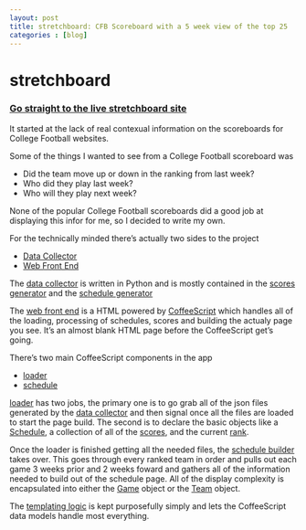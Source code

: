 ```yaml
---
layout: post
title: stretchboard: CFB Scoreboard with a 5 week view of the top 25
categories : [blog]
---
```

<h1 id="stretchboard">stretchboard</h1>
<h3 id="go-straight-to-the-live-stretchboard-site"><a href="http://adamgilman.com/stretchboard/">Go straight to the live stretchboard site</a></h3>
<p>It started at the lack of real contexual information on the scoreboards for College Football websites.</p>
<p>Some of the things I wanted to see from a College Football scoreboard was</p>
<ul>
<li>Did the team move up or down in the ranking from last week?</li>
<li>Who did they play last week?</li>
<li>Who will they play next week?</li>
</ul>
<p>None of the popular College Football scoreboards did a good job at displaying this infor for me, so I decided to write my own.</p>
<p>For the technically minded there’s actually two sides to the project</p>
<ul>
<li><a href="https://github.com/adamgilman/stretchboard">Data Collector</a></li>
<li><a href="https://github.com/adamgilman/stretchboard/tree/gh-pages">Web Front End</a></li>
</ul>
<p>The <a href="https://github.com/adamgilman/stretchboard">data collector</a> is written in Python and is mostly contained in the <a href="https://github.com/adamgilman/stretchboard/blob/master/collector/create_score_json.py">scores generator</a> and the <a href="https://github.com/adamgilman/stretchboard/blob/master/collector/create_schedule.py">schedule generator</a></p>
<p>The <a href="https://github.com/adamgilman/stretchboard/tree/gh-pages">web front end</a> is a HTML powered by <a href="http://coffeescript.org">CoffeeScript</a> which handles all of the loading, processing of schedules, scores and building the actualy page you see. It’s an almost blank HTML page before the CoffeeScript get’s going.</p>
<p>There’s two main CoffeeScript components in the app</p>
<ul>
<li><a href="https://github.com/adamgilman/stretchboard/blob/gh-pages/coffee/loader.coffee">loader</a></li>
<li><a href="https://github.com/adamgilman/stretchboard/blob/gh-pages/coffee/schedule.coffee">schedule</a></li>
</ul>
<p><a href="https://github.com/adamgilman/stretchboard/blob/gh-pages/coffee/loader.coffee">loader</a> has two jobs, the primary one is to go grab all of the json files generated by the <a href="https://github.com/adamgilman/stretchboard">data collector</a> and then signal once all the files are loaded to start the page build. The second is to declare the basic objects like a <a href="https://github.com/adamgilman/stretchboard/blob/gh-pages/coffee/loader.coffee#L83">Schedule</a>, a collection of all of the <a href="https://github.com/adamgilman/stretchboard/blob/gh-pages/coffee/loader.coffee#L22">scores</a>, and the current <a href="https://github.com/adamgilman/stretchboard/blob/gh-pages/coffee/loader.coffee#L1">rank</a>.</p>
<p>Once the loader is finished getting all the needed files, the <a href="https://github.com/adamgilman/stretchboard/blob/gh-pages/coffee/schedule.coffee#L93">schedule builder</a> takes over. This goes through every ranked team in order and pulls out each game 3 weeks prior and 2 weeks foward and gathers all of the information needed to build out of the schedule page. All of the display complexity is encapsulated into either the <a href="https://github.com/adamgilman/stretchboard/blob/gh-pages/coffee/schedule.coffee#L28">Game</a> object or the <a href="https://github.com/adamgilman/stretchboard/blob/gh-pages/coffee/schedule.coffee#L1">Team</a> object.</p>
<p>The <a href="https://github.com/adamgilman/stretchboard/blob/gh-pages/coffee/main.coffee#L8">templating logic</a> is kept purposefully simply and lets the CoffeeScript data models handle most everything.</p>
